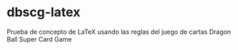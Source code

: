 # dbscg-latex
Prueba de concepto de LaTeX usando las reglas del juego de cartas Dragon Ball Super Card Game
